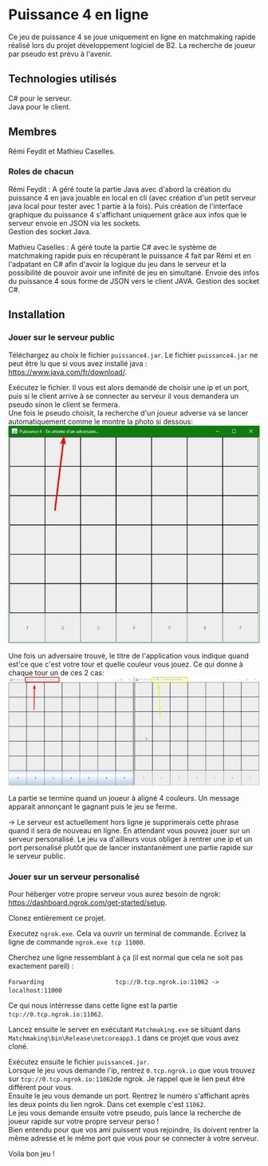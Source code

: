 # Puissance 4 en ligne

Ce jeu de puissance 4 se joue uniquement en ligne en matchmaking rapide réalisé lors du projet développement logiciel de B2.
La recherche de joueur par pseudo est prévu à l'avenir.

## Technologies utilisés

C# pour le serveur.  
Java pour le client.

## Membres
Rémi Feydit et Mathieu Caselles.

### Roles de chacun

Rémi Feydit : A géré toute la partie Java avec d'abord la création du puissance 4 en java jouable en local en cli (avec création d'un petit serveur java local pour tester avec 1 partie à la fois). Puis création de l'interface graphique du puissance 4 s'affichant uniquement grâce aux infos que le serveur envoie en JSON via les sockets.  
Gestion des socket Java.

Mathieu Caselles : A géré toute la partie C# avec le système de matchmaking rapide puis en récupérant le puissance 4 fait par Rémi et en l'adpatant en C# afin d'avoir la logique du jeu dans le serveur et la possibilité de pouvoir avoir une infinité de jeu en simultané.
Envoie des infos du puissance 4 sous forme de JSON vers le client JAVA.
Gestion des socket C#.

## Installation

### Jouer sur le serveur public

Téléchargez au choix le fichier `puissance4.jar`.
Le fichier `puissance4.jar` ne peut être lu que si vous avez installé java : https://www.java.com/fr/download/.

Exécutez le fichier. Il vous est alors demandé de choisir une ip et un port, puis si le client arrive à se connecter au serveur il vous demandera un pseudo sinon le client se fermera.  
Une fois le pseudo choisit, la recherche d'un joueur adverse va se lancer automatiquement comme le montre la photo si dessous:  
![100% center](screenDoc/rechercheAdversaire.jpg)

Une fois un adversaire trouvé, le titre de l'application vous indique quand est'ce que c'est votre tour et quelle couleur vous jouez. Ce qui donne à chaque tour un de ces 2 cas:  
![100% center](screenDoc/jeuxEnCours.jpg)

La partie se termine quand un joueur à aligné 4 couleurs. Un message apparait annonçant le gagnant puis le jeu se ferme.

-> Le serveur est actuellement hors ligne je supprimerais cette phrase quand il sera de nouveau en ligne. En attendant vous pouvez jouer sur un serveur personalisé. Le jeu va d'ailleurs vous obliger à rentrer une ip et un port personalisé plutôt que de lancer instantanément une partie rapide sur le serveur public.

### Jouer sur un serveur personalisé

Pour héberger votre propre serveur vous aurez besoin de ngrok: https://dashboard.ngrok.com/get-started/setup.

Clonez entièrement ce projet.

Executez `ngrok.exe`. Cela va ouvrir un terminal de commande. Écrivez la ligne de commande `ngrok.exe tcp 11000`.

Cherchez une ligne ressemblant à ça (il est normal que cela ne soit pas exactement pareil) : 

`Forwarding                    tcp://0.tcp.ngrok.io:11062 -> localhost:11000 `

Ce qui nous intérresse dans cette ligne est la partie `tcp://0.tcp.ngrok.io:11062`.

Lancez ensuite le server en exécutant `Matchmaking.exe` se situant dans `Matchmaking\bin\Release\netcoreapp3.1` dans ce projet que vous avez cloné.

Exécutez ensuite le fichier `puissance4.jar`.  
Lorsque le jeu vous demande l'ip, rentrez `0.tcp.ngrok.io` que vous trouvez sur `tcp://0.tcp.ngrok.io:11062`de ngrok. Je rappel que le lien peut être différent pour vous.  
Ensuite le jeu vous demande un port. Rentrez le numéro s'affichant après les deux points du lien ngrok. Dans cet exemple c'est `11062`.  
Le jeu vous demande ensuite votre pseudo, puis lance la recherche de joueur rapide sur votre propre serveur perso !   
Bien entendu pour que vos ami puissent vous rejoindre, ils doivent rentrer la même adresse et le même port que vous pour se connecter à votre serveur.  

Voila bon jeu ! 

